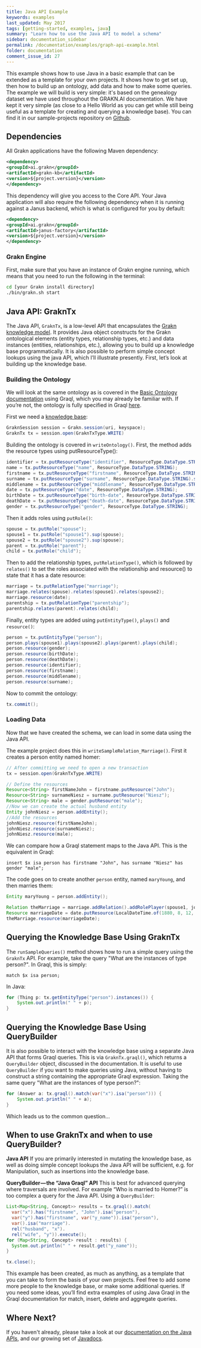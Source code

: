 ```yaml
---
title: Java API Example
keywords: examples
last_updated: May 2017
tags: [getting-started, examples, java]
summary: "Learn how to use the Java API to model a schema"
sidebar: documentation_sidebar
permalink: /documentation/examples/graph-api-example.html
folder: documentation
comment_issue_id: 27
---
```


This example shows how to use Java in a basic example that can be extended as a template for your own projects. It shows how to get set up, then how to build up an ontology, add data and how to make some queries. The example we will build is very simple: it's based on the genealogy dataset we have used throughout the GRAKN.AI documentation. We have kept it very simple (as close to a Hello World as you can get while still being useful as a template for creating and querying a knowledge base). You can find it in our sample-projects repository on [Github](https://github.com/graknlabs/sample-projects/tree/master/example-graph-api-genealogy).

## Dependencies
All Grakn applications have the following Maven dependency:

```xml
<dependency>
<groupId>ai.grakn</groupId>
<artifactId>grakn-kb</artifactId>
<version>${project.version}</version>
</dependency>
```

This dependency will give you access to the Core API. Your Java application will also require the following dependency when it is running against a Janus backend, which is what is configured for you by default:

```xml
<dependency>
<groupId>ai.grakn</groupId>
<artifactId>janus-factory</artifactId>
<version>${project.version}</version>
</dependency>
```

### Grakn Engine

First, make sure that you have an instance of Grakn engine running, which means that you need to run the following in the terminal:

```bash
cd [your Grakn install directory]
./bin/grakn.sh start
```


## Java API: GraknTx

The Java API, `GraknTx`, is a low-level API that encapsulates the [Grakn knowledge model](../the-fundamentals/grakn-knowledge-model.html). It provides Java object constructs for the Grakn ontological elements (entity types, relationship types, etc.) and data instances (entities, relationships, etc.), allowing you to build up a knowledge base programmatically. It is also possible to perform simple concept lookups using the java API, which I’ll illustrate presently. First, let’s look at building up the knowledge base.

### Building the Ontology

We will look at the same ontology as is covered in the [Basic Ontology documentation](../building-an-ontology/basic-ontology.html) using Graql, which you may already be familiar with. If you’re not, the ontology is fully specified in Graql [here](../building-an-ontology/basic-ontology.html#the-complete-ontology). 

First we need a [knowledge base](../developing-with-java/java-setup.html#initialising-a-transaction-on-the-graph):

```java
GraknSession session = Grakn.session(uri, keyspace);
GraknTx tx = session.open(GraknTxType.WRITE)
```


Building the ontology is covered in `writeOntology()`. First, the method adds the resource types using putResourceType():

```java
identifier = tx.putResourceType("identifier", ResourceType.DataType.STRING);
name = tx.putResourceType("name", ResourceType.DataType.STRING);
firstname = tx.putResourceType("firstname", ResourceType.DataType.STRING).sup(name);
surname = tx.putResourceType("surname", ResourceType.DataType.STRING).sup(name);
middlename = tx.putResourceType("middlename", ResourceType.DataType.STRING).sup(name);
date = tx.putResourceType("date", ResourceType.DataType.STRING);
birthDate = tx.putResourceType("birth-date", ResourceType.DataType.STRING).sup(date);
deathDate = tx.putResourceType("death-date", ResourceType.DataType.STRING).sup(date);
gender = tx.putResourceType("gender", ResourceType.DataType.STRING);
```

Then it adds roles using `putRole()`:

```java
spouse = tx.putRole("spouse");
spouse1 = tx.putRole("spouse1").sup(spouse);
spouse2 = tx.putRole("spouse2").sup(spouse);
parent = tx.putRole("parent");
child = tx.putRole("child");
```

Then to add the relationship types, `putRelationType()`, which is followed by `relates()` to set the roles associated with the relationship and resource() to state that it has a date resource:

```java
marriage = tx.putRelationType("marriage");
marriage.relates(spouse).relates(spouse1).relates(spouse2);
marriage.resource(date);
parentship = tx.putRelationType("parentship");
parentship.relates(parent).relates(child);
```

Finally, entity types are added using `putEntityType()`, `plays()` and `resource()`:

```java
person = tx.putEntityType("person");
person.plays(spouse1).plays(spouse2).plays(parent).plays(child);
person.resource(gender);
person.resource(birthDate);
person.resource(deathDate);
person.resource(identifier);
person.resource(firstname);
person.resource(middlename);
person.resource(surname);
```

Now to commit the ontology:

```java
tx.commit();
```

### Loading Data
Now that we have created the schema, we can load in some data using the Java API. 

The example project does this in `writeSampleRelation_Marriage()`. First it creates a person entity named homer:

```java
// After committing we need to open a new transaction
tx = session.open(GraknTxType.WRITE)

// Define the resources
Resource<String> firstNameJohn = firstname.putResource("John");
Resource<String> surnameNiesz = surname.putResource("Niesz");
Resource<String> male = gender.putResource("male");
//Now we can create the actual husband entity
Entity johnNiesz = person.addEntity();
//Add the resources
johnNiesz.resource(firstNameJohn);
johnNiesz.resource(surnameNiesz);
johnNiesz.resource(male);
```

We can compare how a Graql statement maps to the Java API. This is the equivalent in Graql:

```graql
insert $x isa person has firstname "John", has surname "Niesz" has gender "male";
```

The code goes on to create another `person` entity, named `maryYoung`, and then marries them:

```java
Entity maryYoung = person.addEntity();

Relation theMarriage = marriage.addRelation().addRolePlayer(spouse1, johnNiesz).addRolePlayer(spouse2, maryYoung);
Resource marriageDate = date.putResource(LocalDateTime.of(1880, 8, 12, 0, 0, 0).toString());
theMarriage.resource(marriageDate);
```

## Querying the Knowledge Base Using GraknTx

The `runSampleQueries()` method shows how to run a simple query using the `GraknTx` API. For example, take the query "What are the instances of type person?". In Graql, this is simply:

```graql
match $x isa person;
```

In Java:

```java
for (Thing p: tx.getEntityType("person").instances()) {
    System.out.println(" " + p);
}
```

## Querying the Knowledge Base Using QueryBuilder

It is also possible to interact with the knowledge base using a separate Java API that forms Graql queries. This is via `GraknTx.graql()`, which returns a `QueryBuilder` object, discussed in the documentation. It is useful to use `QueryBuilder` if you want to make queries using Java, without having to construct a string containing the appropriate Graql expression. Taking the same query "What are the instances of type person?":

```java
for (Answer a: tx.graql().match(var("x").isa("person"))) {
    System.out.println(" " + a);
}
```

Which leads us to the common question...

## When to use GraknTx and when to use QueryBuilder?

**Java API**
If you are primarily interested in mutating the knowledge base, as well as doing simple concept lookups the Java API will be sufficient, e.g. for
Manipulation, such as insertions into the knowledge base.


**QueryBuilder — the “Java Graql” API**
This is best for advanced querying where traversals are involved. For example “Who is married to Homer?” is too complex a query for the Java API. Using a `QueryBuilder`:

```java
List<Map<String, Concept>> results = tx.graql().match(
  var("x").has("firstname", "John").isa("person"),
  var("y").has("firstname", var("y_name")).isa("person"),
  var().isa("marriage").
  rel("husband", "x").
  rel("wife", "y")).execute();
for (Map<String, Concept> result : results) {
  System.out.println(" " + result.get("y_name"));
}

tx.close();
```


This example has been created, as much as anything, as a template that you can take to form the basis of your own projects. Feel free to add some more people to the knowledge base, or make some additional queries. If you need some ideas, you’ll find extra examples of using Java Graql in the Graql documentation for match, insert, delete and aggregate queries.

## Where Next?
If you haven't already, please take a look at our [documentation on the Java APIs](../developing-with-java/java-setup.html), and our growing set of [Javadocs](https://grakn.ai/javadocs.html).
